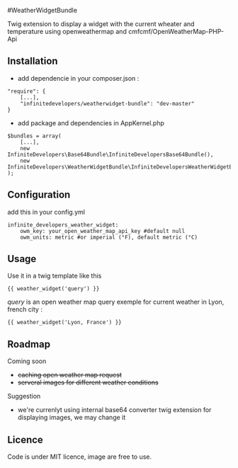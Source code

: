 #WeatherWidgetBundle

Twig extension to display a widget with the current wheater and temperature using openweathermap and cmfcmf/OpenWeatherMap-PHP-Api

## Installation 
* add dependencie in your composer.json :
```
"require": {
	[...],
    "infinitedevelopers/weatherwidget-bundle": "dev-master"
}
```

* add package and dependencies in AppKernel.php
```
$bundles = array(
	[...],
	new InfiniteDevelopers\Base64Bundle\InfiniteDevelopersBase64Bundle(),
    new InfiniteDevelopers\WeatherWidgetBundle\InfiniteDevelopersWeatherWidgetBundle()
);
```

## Configuration

add this in your config.yml
```
infinite_developers_weather_widget: 
    owm_key: your_open_weather_map_api_key #default null
    owm_units: metric #or imperial (°F), default metric (°C)
```

## Usage

Use it in a twig template like this
```
{{ weather_widget('query') }}

```

*query* is an open weather map query exemple for current weather in Lyon, french city :

```
{{ weather_widget('Lyon, France') }}

```

## Roadmap

Coming soon
* ~~caching open weather map request~~
* ~~serveral images for different weather conditions~~

Suggestion
* we're currenlyt using internal base64 converter twig extension for displaying images, we may change it

## Licence
Code is under MIT licence, image are free to use.
